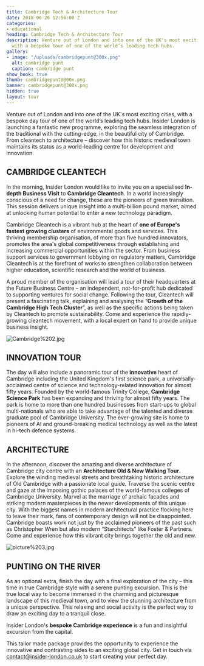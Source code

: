 ```yaml
---
title: Cambridge Tech & Architecture Tour
date: 2018-06-26 12:56:00 Z
categories:
- educational
heading: Cambridge Tech & Architecture Tour
description: Venture out of London and into one of the UK's most exciting cities,
  with a bespoke tour of one of the world’s leading tech hubs.
gallery:
- image: "/uploads/cambridgepunt@300x.png"
  alt: cambridge punt
  caption: cambridge punt
show_book: true
thumb: cambridgepunt@300x.png
banner: cambridgepunt@300x.png
hidden: true
layout: tour
---
```


Venture out of London and into one of the UK's most exciting cities, with a bespoke day tour of one of the world’s leading tech hubs. Insider London is launching a fantastic new programme, exploring the seamless integration of the traditional with the cutting-edge, in the beautiful city of Cambridge. From cleantech to architecture – discover how this historic medieval town maintains its status as a world-leading centre for development and innovation.

 

 

## CAMBRIDGE CLEANTECH 

 

In the morning, Insider London would like to invite you on a specialised **In-depth Business Visit** to **Cambridge Cleantech**. In a world increasingly conscious of a need for change, these are the pioneers of green transition. This session delivers unique insight into a multi-billion pound market, aimed at unlocking human potential to enter a new technology paradigm.  

 

Cambridge Cleantech is a vibrant hub at the heart of **one of Europe's fastest growing clusters** of environmental goods and services. This thriving membership organisation, of more than five hundred innovators, promotes the area's global competitiveness through establishing and increasing commercial opportunities within the sector. From business support services to government lobbying on regulatory matters, Cambridge Cleantech is at the forefront of works to strengthen collaboration between higher education, scientific research and the world of business.  

  

A proud member of the organisation will lead a tour of their headquarters at the Future Business Centre – an independent, not-for-profit hub dedicated to supporting ventures for social change. Following the tour, Cleantech will present a fascinating talk, explaining and analysing the “**Growth of the Cambridge High Tech Cluster**”, as well as the specific actions being taken by Cleantech to promote sustainability. Come and experience the rapidly-growing cleantech movement, with a local expert on hand to provide unique business insight.  


![Cambridge%202.jpg](/uploads/Cambridge%202.jpg)

## INNOVATION TOUR

 

The day will also include a panoramic tour of the **innovative** heart of Cambridge including the United Kingdom's first science park, a universally-acclaimed centre of science and technology-related innovation for almost fifty years. Founded by the world-famous Trinity College, **Cambridge Science Park** has been expanding and thriving for almost fifty years. The park is home to more than one hundred businesses from start-ups to global multi-nationals who are able to take advantage of the talented and diverse graduate pool of Cambridge University. The ever-growing site is home to pioneers of AI and ground-breaking medical technology as well as the latest in hi-tech defence systems. 

 

## ARCHITECTURE

 

In the afternoon, discover the amazing and diverse architecture of Cambridge city centre with an **Architecture Old & New Walking Tour**. Explore the winding medieval streets and breathtaking historic architecture of Old Cambridge with a passionate local guide. Traverse the scenic centre and gaze at the imposing gothic palaces of the world-famous colleges of Cambridge University. Marvel at the marriage of archaic facades and striking modern masterpieces in the newer developments of this unique city. With the biggest names in modern architectural practice flocking here to leave their mark, fans of contemporary design will not be disappointed. Cambridge boasts work not just by the acclaimed pioneers of the past such as Christopher Wren but also modern “Starchitects” like Foster & Partners. Come and experience how this vibrant city brings together the old and new.


![picture%203.jpg](/uploads/picture%203.jpg) 

## PUNTING ON THE RIVER 

 

As an optional extra, finish the day with a final exploration of the city – this time in true Cambridge style with a serene punting excursion.  This is the true local way to become immersed in the charming and picturesque landscape of this medieval town, and to view the stunning architecture from a unique perspective. This relaxing and social activity is the perfect way to draw an exciting day to a tranquil close.  

 

 

Insider London's **bespoke Cambridge experience** is a fun and insightful excursion from the capital. 

This tailor made package provides the opportunity to experience the innovative and contrasting sides to an exciting global city. Get in touch via <a href="mailto:contact@insider-london.co.uk">contact@insider-london.co.uk</a> to start creating your perfect day.  

